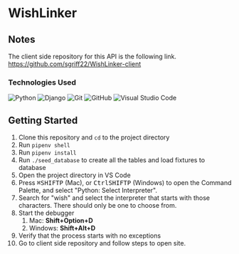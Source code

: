 # WishLinker

## Notes

The client side repository for this API is the following link. https://github.com/sgriff22/WishLinker-client

### Technologies Used

![Python](https://img.shields.io/badge/Python-3776AB?style=for-the-badge&logo=python&logoColor=white) ![Django](	https://img.shields.io/badge/Django-092E20?style=for-the-badge&logo=django&logoColor=white) ![Git](https://img.shields.io/badge/git%20-%23F05033.svg?&style=for-the-badge&logo=git&logoColor=white) ![GitHub](https://img.shields.io/badge/github%20-%23121011.svg?&style=for-the-badge&logo=github&logoColor=white) ![Visual Studio Code](https://img.shields.io/badge/VSCode%20-%23007ACC.svg?&style=for-the-badge&logo=visual-studio-code&logoColor=white)

## Getting Started

1. Clone this repository and `cd` to the project directory
2. Run `pipenv shell`
3. Run `pipenv install`
4. Run `./seed_database` to create all the tables and load fixtures to database
5. Open the project directory in VS Code
6. Press <kbd>⌘</kbd><kbd>SHIFT</kbd><kbd>P</kbd> (Mac), or <kbd>Ctrl</kbd><kbd>SHIFT</kbd><kbd>P</kbd> (Windows) to open the Command Palette, and select "Python: Select Interpreter".
4. Search for "wish" and select the interpreter that starts with those characters. There should only be one to choose from.
7. Start the debugger
   1. Mac: **Shift+Option+D**
   2. Windows: **Shift+Alt+D**
8. Verify that the process starts with no exceptions
9. Go to client side repository and follow steps to open site.
